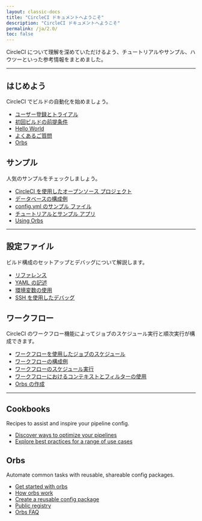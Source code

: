 ```yaml
---
layout: classic-docs
title: "CircleCI ドキュメントへようこそ"
description: "CircleCI ドキュメントへようこそ"
permalink: /ja/2.0/
toc: false
---
```


CircleCI について理解を深めていただけるよう、チュートリアルやサンプル、ハウツーといった参考情報をまとめました。

<hr class="hidden-xs" />

<div class="row">
  <div class="col-xs-12 col-sm-6">
    <h2>はじめよう</h2>
    <p>CircleCI でビルドの自動化を始めましょう。</p>
    <ul>
      <li><a href="{{ site.baseurl }}/2.0/first-steps/">ユーザー登録とトライアル</a></li>
      <li><a href="{{ site.baseurl }}/2.0/getting-started/">初回ビルドの前提条件</a></li>
      <li><a href="{{ site.baseurl }}/2.0/hello-world/">Hello World</a></li>
      <li><a href="{{ site.baseurl }}/2.0/faq/">よくあるご質問</a></li>
      <li class="orb-bullet"><a href="{{ site.baseurl }}/2.0/orb-intro/">Orbs</a></li>
    </ul>
  </div>
  <div class="col-xs-12 col-sm-6">
    <h2>サンプル</h2>
    <p>人気のサンプルをチェックしましょう。</p>
    <ul>
        <li><a href="{{ site.baseurl }}/2.0/example-configs/">CircleCI を使用したオープンソース プロジェクト</a></li>
        <li><a href="{{ site.baseurl }}/2.0/postgres-config/">データベースの構成例</a></li>
        <li><a href="{{ site.baseurl }}/2.0/sample-config/">config.yml のサンプル ファイル</a></li>
        <li><a href="{{ site.baseurl }}/2.0/tutorials/">チュートリアルとサンプル アプリ</a></li>
      <li><a id="orb-content-swap" href="{{ site.baseurl }}/2.0/using-orbs/">Using Orbs</a></li>
      </ul>
  </div>
  <div class="col-xs-12">
    <hr />
  </div>
  <div class="col-xs-12 col-sm-6">
    <h2>設定ファイル</h2>
    <p>ビルド構成のセットアップとデバッグについて解説します。</p>
    <ul>
      <li><a href="{{ site.baseurl }}/2.0/configuration-reference/">リファレンス</a></li>
      <li><a href="{{ site.baseurl }}/2.0/writing-yaml/">YAML の記述</a></li>
      <li><a href="{{ site.baseurl }}/2.0/env-vars/">環境変数の使用</a></li>
      <li><a href="{{ site.baseurl }}/2.0/ssh-access-jobs/">SSH を使用したデバッグ</a></li>
    </ul>
  </div>
  <div class="col-xs-12 col-sm-6">
    <h2>ワークフロー</h2>
    <p>CircleCI のワークフロー機能によってジョブのスケジュール実行と順次実行が構成できます。</p>
    <ul>
      <li><a href="{{ site.baseurl }}/2.0/workflows/">ワークフローを使用したジョブのスケジュール</a></li>
      <li><a href="{{ site.baseurl }}/2.0/workflows/#workflows-configuration-examples">ワークフローの構成例</a></li>
      <li><a href="{{ site.baseurl }}/2.0/workflows/#scheduling-a-workflow">ワークフローのスケジュール実行</a></li>
      <li><a href="{{ site.baseurl }}/2.0/workflows/#using-contexts-and-filtering-in-your-
      workflows">ワークフローにおけるコンテキストとフィルターの使用</a></li>
      <li class="orb-bullet"><a href="{{ site.baseurl }}/2.0/creating-orbs/">Orbs の作成</a></li>
    </ul>
  </div>
   <div class="col-xs-12">
    <hr />
  </div>
   <div class="col-xs-12 col-sm-6">
    <h2>Cookbooks</h2>
    <p>Recipes to assist and inspire your pipeline config.</p>
    <ul>
      <li><a href="{{ site.baseurl }}/2.0/optimization-cookbook/">Discover ways to optimize your pipelines</a></li>
      <li><a href="{{ site.baseurl }}/2.0/configuration-cookbook">Explore best practices for a range of use cases</a></li>
    </ul>
  </div>
    <div id="orb-section" class="col-xs-12 col-sm-6">
    <h2>Orbs</h2>
    <p>Automate common tasks with reusable, shareable config packages.</p>
    <ul>
      <li id="orb-intro"><a href="{{ site.baseurl }}/2.0/orb-intro/">Get started with orbs</a></li>
      <li id="using-orbs"><a href="{{ site.baseurl }}/2.0/using-orbs/">How orbs work</a></li>
      <li id="orb-author-intro"><a href="{{ site.baseurl }}/2.0/orb-author-intro/">Create a reusable config package</a>
      </li>
      <li id="orb-registry"><a
          href="https://circleci.com/developer/orbs?filterBy=popular&query=&page=1&pageSize=15">Public
          registry</a></li>
      <li id="orb-faq"><a href="{{ site.baseurl }}/2.0/orbs-faq/">Orbs FAQ</a></li>
    </ul>
  </div>
</div>
